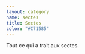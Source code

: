 ```yaml
---
layout: category
name: sectes
title: Sectes
color: "#C71585"
---
```


Tout ce qui a trait aux sectes.
